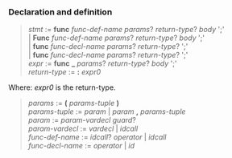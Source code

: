 ### Declaration and definition

> *stmt* := **func** *func-def-name* *params*? *return-type*? *body* ';'\
> | **Func** *func-def-name* *params*? *return-type*? *body* ';'\
> | **func** *func-decl-name* *params*? *return-type*? ';'\
> | **func** *func-decl-name* *params*? *return-type*? ';'\
> *expr* := **func** **_** *params*? *return-type*? *body* ';'\
> *return-type* := **:** *expr0*

Where: *expr0* is the return-type.

> *params* := **(** *params-tuple* **)**\
> *params-tuple* := *param* | *param* **,** *params-tuple*\
> *param* := *param-vardecl* *guard*?\
> *param-vardecl* := *vardecl* | *idcall*\
> *func-def-name* := *idcall*? *operator* | *idcall*\
> *func-decl-name* := *operator* | *id*
